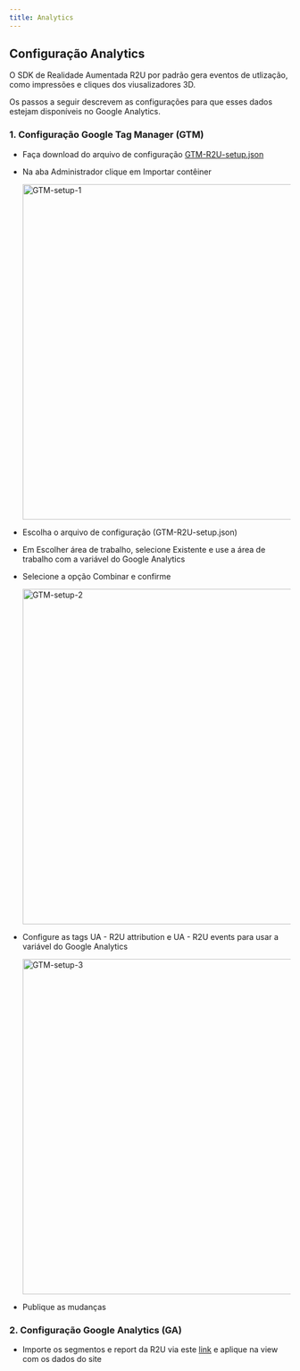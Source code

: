 ```yaml
---
title: Analytics
---
```


## Configuração Analytics

O SDK de Realidade Aumentada R2U por padrão gera eventos de utlização, como impressões e cliques dos viusalizadores 3D.

Os passos a seguir descrevem as configurações para que esses dados estejam disponíveis no Google Analytics.

### 1. Configuração Google Tag Manager (GTM)

- Faça download do arquivo de configuração [GTM-R2U-setup.json](https://raw.githubusercontent.com/r2u-io/documentation/master/gtm_setup/files/GTM-R2U-setup.json)
- Na aba Administrador clique em Importar contêiner

  <div>
    <p float="left">
      <img src="https://storage.googleapis.com/r2u-sdk-bucket/documentation/GTM-setup-screen-01-pt-br.png" title="GTM-setup-1" width="600"/>
    </p>
  </div>

- Escolha o arquivo de configuração (GTM-R2U-setup.json)

- Em Escolher área de trabalho, selecione Existente e use a área de trabalho com a variável do Google Analytics

- Selecione a opção Combinar e confirme

  <div>
    <p float="left">
      <img src="https://storage.googleapis.com/r2u-sdk-bucket/documentation/GTM-setup-screen-02-pt-br.png" title="GTM-setup-2" width="600"/>
    </p>
  </div>

- Configure as tags UA - R2U attribution e UA - R2U events para usar a variável do Google Analytics

   <div>
    <p float="left">
      <img src="https://storage.googleapis.com/r2u-sdk-bucket/documentation/GTM-setup-screen-03-pt-br.png" title="GTM-setup-3" width="600"/>
    </p>
  </div>

- Publique as mudanças

### 2. Configuração Google Analytics (GA)

- Importe os segmentos e report da R2U via este [link](https://analytics.google.com/analytics/web/provision/?authuser=0&utm_source&utm_medium&utm_term&utm_content&utm_campaign#/provision) e aplique na view com os dados do site
